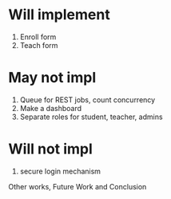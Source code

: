 # Will implement
1. Enroll form
2. Teach form


# May not impl
1. Queue for REST jobs, count concurrency
2. Make a dashboard
3. Separate roles for student, teacher, admins


# Will not impl
1. secure login mechanism

Other works, Future Work and Conclusion
